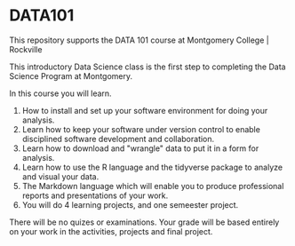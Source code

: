# DATA101
This repository supports  the DATA 101 course at Montgomery College | Rockville

This  introductory Data Science class is the first step to completing the Data Science Program at Montgomery.

In this course you will learn.

1. How to install and set up your software environment for doing your analysis.
2. Learn how to keep your software under version control to enable disciplined software development and collaboration.
3. Learn how to download and "wrangle" data to put it in a form for analysis.
4. Learn how to use the R language and the tidyverse package to analyze and visual your data.
5. The Markdown language which will enable you to produce professional reports and presentations of your work.
6. You will do 4 learning projects, and one semeester project.

There will be no quizes or examinations. Your grade will be based entirely on your work in the activities, projects and final project.

